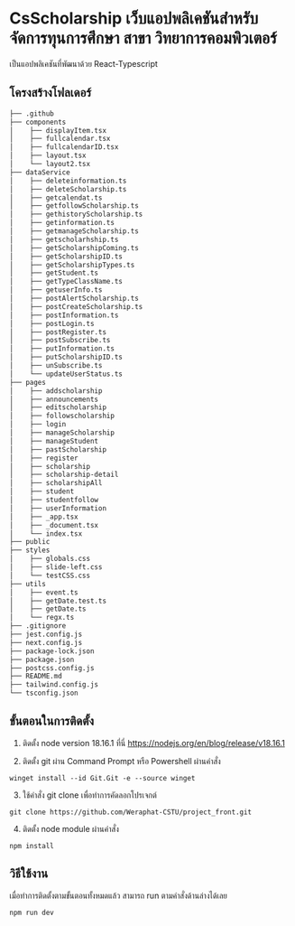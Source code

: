 # CsScholarship เว็บแอปพลิเคชันสำหรับจัดการทุนการศึกษา สาขา วิทยาการคอมพิวเตอร์ 

เป็นแอปพลิเคชันที่พัฒนาด้วย React-Typescript    

## โครงสร้างโฟลเดอร์

```bash
├── .github
├── components
│    ├── displayItem.tsx
│    ├── fullcalendar.tsx
│    ├── fullcalendarID.tsx
│    ├── layout.tsx
│    └── layout2.tsx
├── dataService
│    ├── deleteinformation.ts
│    ├── deleteScholarship.ts
│    ├── getcalendat.ts
│    ├── getfollowScholarship.ts
│    ├── gethistoryScholarship.ts
│    ├── getinformation.ts
│    ├── getmanageScholarship.ts
│    ├── getscholarhship.ts
│    ├── getScholarshipComing.ts
│    ├── getScholarshipID.ts
│    ├── getScholarshipTypes.ts
│    ├── getStudent.ts
│    ├── getTypeClassName.ts
│    ├── getuserInfo.ts
│    ├── postAlertScholarship.ts
│    ├── postCreateScholarship.ts
│    ├── postInformation.ts
│    ├── postLogin.ts
│    ├── postRegister.ts
│    ├── postSubscribe.ts
│    ├── putInformation.ts
│    ├── putScholarshipID.ts
│    ├── unSubscribe.ts
│    └── updateUserStatus.ts
├── pages
│    ├── addscholarship
│    ├── announcements
│    ├── editscholarship
│    ├── followscholarship
│    ├── login
│    ├── manageScholarship
│    ├── manageStudent
│    ├── pastScholarship
│    ├── register
│    ├── scholarship
│    ├── scholarship-detail
│    ├── scholarshipAll
│    ├── student
│    ├── studentfollow
│    ├── userInformation
│    ├── _app.tsx
│    ├── _document.tsx
│    └── index.tsx
├── public
├── styles
│    ├── globals.css
│    ├── slide-left.css
│    └── testCSS.css
├── utils
│    ├── event.ts
│    ├── getDate.test.ts
│    ├── getDate.ts
│    └── regx.ts
├── .gitignore
├── jest.config.js
├── next.config.js
├── package-lock.json
├── package.json
├── postcss.config.js
├── README.md
├── tailwind.config.js
└── tsconfig.json
```

## ขั้นตอนในการติดตั้ง

1. ติดตั้ง node version 18.16.1 ที่นี่ https://nodejs.org/en/blog/release/v18.16.1

2. ติดตั้ง git ผ่าน Command Prompt หรือ Powershell ผ่านคำสั่ง

```
winget install --id Git.Git -e --source winget
```

3. ใช้คำสั่ง git clone เพื่อทำการคัดลอกโปรเจกต์

```
git clone https://github.com/Weraphat-CSTU/project_front.git
```

4. ติดตั้ง node module ผ่านคำสั่ง

```
npm install
```

## วิธีใช้งาน

เมื่อทำการติดตั้งตามขั้นตอนทั้งหมดแล้ว สามารถ run ตามคำสั่งด้านล่างได้เลย

```
npm run dev
```
